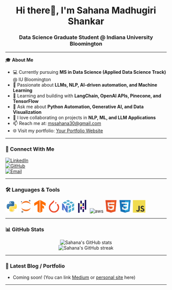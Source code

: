 <h1 align="center">Hi there👋, I'm Sahana Madhugiri Shankar</h1>
<h3 align="center">Data Science Graduate Student @ Indiana University Bloomington</h3>

---

🎓 **About Me**

- 💻 Currently pursuing **MS in Data Science (Applied Data Science Track)** @ IU Bloomington  
- 🔭 Passionate about **LLMs, NLP, AI-driven automation, and Machine Learning**
- 🌱 Learning and building with **LangChain, OpenAI APIs, Pinecone, and TensorFlow**
- 💬 Ask me about **Python Automation, Generative AI, and Data Visualization**
- 👯 I love collaborating on projects in **NLP, ML, and LLM Applications**
- 📫 Reach me at: mssahana30@gmail.com
- 🌐 Visit my portfolio: [Your Portfolio Website](https://your-portfolio-link.com)

---

### 🔗 Connect With Me

[![LinkedIn](https://img.shields.io/badge/-LinkedIn-blue?style=flat-square&logo=linkedin)](https://linkedin.com/in/sahana-madhugiri)  
[![GitHub](https://img.shields.io/badge/-GitHub-000?style=flat-square&logo=github)](https://github.com/SahanaMS)  
[![Email](https://img.shields.io/badge/-Email-D14836?style=flat-square&logo=gmail&logoColor=white)](mailto:sahana.email@gmail.com)

---

### 🛠️ Languages & Tools

<p align="left">
  <img src="https://raw.githubusercontent.com/devicons/devicon/master/icons/python/python-original.svg" alt="python" width="40" height="40"/>
  <img src="https://raw.githubusercontent.com/devicons/devicon/master/icons/jupyter/jupyter-original.svg" alt="jupyter" width="40" height="40"/>
  <img src="https://raw.githubusercontent.com/devicons/devicon/master/icons/tensorflow/tensorflow-original.svg" alt="tensorflow" width="40" height="40"/>
  <img src="https://raw.githubusercontent.com/devicons/devicon/master/icons/pytorch/pytorch-original.svg" alt="pytorch" width="40" height="40"/>
  <img src="https://raw.githubusercontent.com/devicons/devicon/master/icons/numpy/numpy-original.svg" alt="numpy" width="40" height="40"/>
  <img src="https://raw.githubusercontent.com/devicons/devicon/master/icons/pandas/pandas-original.svg" alt="pandas" width="40" height="40"/>
  <img src="https://raw.githubusercontent.com/devicons/devicon/master/icons/aws/aws-original.svg" alt="aws" width="40" height="40"/>
  <img src="https://raw.githubusercontent.com/devicons/devicon/master/icons/html5/html5-original.svg" alt="html" width="40" height="40"/>
  <img src="https://raw.githubusercontent.com/devicons/devicon/master/icons/css3/css3-original.svg" alt="css" width="40" height="40"/>
  <img src="https://raw.githubusercontent.com/devicons/devicon/master/icons/javascript/javascript-original.svg" alt="js" width="40" height="40"/>
</p>

---

### 📊 GitHub Stats

<p align="center">
  <img src="https://github-readme-stats.vercel.app/api?username=SahanaMS&show_icons=true&theme=radical" alt="Sahana's GitHub stats"/>
  <br />
  <img src="https://github-readme-streak-stats.herokuapp.com/?user=SahanaMS&theme=radical" alt="Sahana's GitHub streak"/>
</p>

---

### 📝 Latest Blog / Portfolio

- Coming soon! (You can link [Medium](https://medium.com) or [personal site](https://your-portfolio-link.com) here)

---

